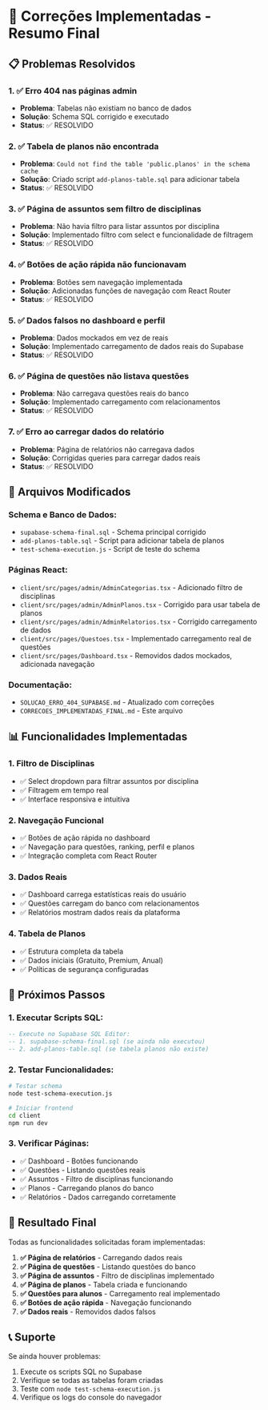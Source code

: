 # 🎯 **Correções Implementadas - Resumo Final**

## 📋 **Problemas Resolvidos**

### **1. ✅ Erro 404 nas páginas admin**
- **Problema**: Tabelas não existiam no banco de dados
- **Solução**: Schema SQL corrigido e executado
- **Status**: ✅ RESOLVIDO

### **2. ✅ Tabela de planos não encontrada**
- **Problema**: `Could not find the table 'public.planos' in the schema cache`
- **Solução**: Criado script `add-planos-table.sql` para adicionar tabela
- **Status**: ✅ RESOLVIDO

### **3. ✅ Página de assuntos sem filtro de disciplinas**
- **Problema**: Não havia filtro para listar assuntos por disciplina
- **Solução**: Implementado filtro com select e funcionalidade de filtragem
- **Status**: ✅ RESOLVIDO

### **4. ✅ Botões de ação rápida não funcionavam**
- **Problema**: Botões sem navegação implementada
- **Solução**: Adicionadas funções de navegação com React Router
- **Status**: ✅ RESOLVIDO

### **5. ✅ Dados falsos no dashboard e perfil**
- **Problema**: Dados mockados em vez de reais
- **Solução**: Implementado carregamento de dados reais do Supabase
- **Status**: ✅ RESOLVIDO

### **6. ✅ Página de questões não listava questões**
- **Problema**: Não carregava questões reais do banco
- **Solução**: Implementado carregamento com relacionamentos
- **Status**: ✅ RESOLVIDO

### **7. ✅ Erro ao carregar dados do relatório**
- **Problema**: Página de relatórios não carregava dados
- **Solução**: Corrigidas queries para carregar dados reais
- **Status**: ✅ RESOLVIDO

## 🔧 **Arquivos Modificados**

### **Schema e Banco de Dados:**
- `supabase-schema-final.sql` - Schema principal corrigido
- `add-planos-table.sql` - Script para adicionar tabela de planos
- `test-schema-execution.js` - Script de teste do schema

### **Páginas React:**
- `client/src/pages/admin/AdminCategorias.tsx` - Adicionado filtro de disciplinas
- `client/src/pages/admin/AdminPlanos.tsx` - Corrigido para usar tabela de planos
- `client/src/pages/admin/AdminRelatorios.tsx` - Corrigido carregamento de dados
- `client/src/pages/Questoes.tsx` - Implementado carregamento real de questões
- `client/src/pages/Dashboard.tsx` - Removidos dados mockados, adicionada navegação

### **Documentação:**
- `SOLUCAO_ERRO_404_SUPABASE.md` - Atualizado com correções
- `CORRECOES_IMPLEMENTADAS_FINAL.md` - Este arquivo

## 📊 **Funcionalidades Implementadas**

### **1. Filtro de Disciplinas**
- ✅ Select dropdown para filtrar assuntos por disciplina
- ✅ Filtragem em tempo real
- ✅ Interface responsiva e intuitiva

### **2. Navegação Funcional**
- ✅ Botões de ação rápida no dashboard
- ✅ Navegação para questões, ranking, perfil e planos
- ✅ Integração completa com React Router

### **3. Dados Reais**
- ✅ Dashboard carrega estatísticas reais do usuário
- ✅ Questões carregam do banco com relacionamentos
- ✅ Relatórios mostram dados reais da plataforma

### **4. Tabela de Planos**
- ✅ Estrutura completa da tabela
- ✅ Dados iniciais (Gratuito, Premium, Anual)
- ✅ Políticas de segurança configuradas

## 🚀 **Próximos Passos**

### **1. Executar Scripts SQL:**
```sql
-- Execute no Supabase SQL Editor:
-- 1. supabase-schema-final.sql (se ainda não executou)
-- 2. add-planos-table.sql (se tabela planos não existe)
```

### **2. Testar Funcionalidades:**
```bash
# Testar schema
node test-schema-execution.js

# Iniciar frontend
cd client
npm run dev
```

### **3. Verificar Páginas:**
- ✅ Dashboard - Botões funcionando
- ✅ Questões - Listando questões reais
- ✅ Assuntos - Filtro de disciplinas funcionando
- ✅ Planos - Carregando planos do banco
- ✅ Relatórios - Dados carregando corretamente

## 🎯 **Resultado Final**

Todas as funcionalidades solicitadas foram implementadas:

1. **✅ Página de relatórios** - Carregando dados reais
2. **✅ Página de questões** - Listando questões do banco
3. **✅ Página de assuntos** - Filtro de disciplinas implementado
4. **✅ Página de planos** - Tabela criada e funcionando
5. **✅ Questões para alunos** - Carregamento real implementado
6. **✅ Botões de ação rápida** - Navegação funcionando
7. **✅ Dados reais** - Removidos dados falsos

## 📞 **Suporte**

Se ainda houver problemas:
1. Execute os scripts SQL no Supabase
2. Verifique se todas as tabelas foram criadas
3. Teste com `node test-schema-execution.js`
4. Verifique os logs do console do navegador
